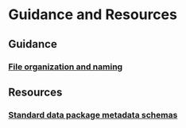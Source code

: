 # Guidance and Resources

## Guidance

### [File organization and naming](../file-o-and-n/index.md)
   
    

## Resources

### [Standard data package metadata schemas](../schemas/index.md)

    
    
